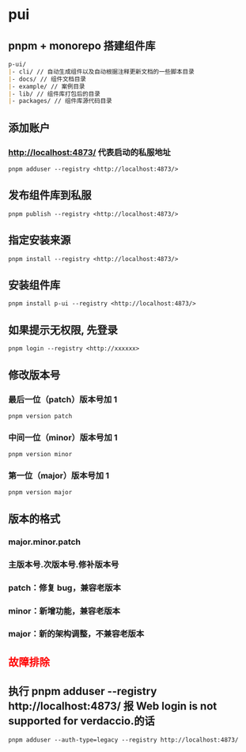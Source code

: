 # pui

## pnpm + monorepo 搭建组件库

```md
p-ui/
|- cli/ // 自动生成组件以及自动根据注释更新文档的一些脚本目录
|- docs/ // 组件文档目录
|- example/ // 案例目录
|- lib/ // 组件库打包后的目录
|- packages/ // 组件库源代码目录
```

## 添加账户

### <http://localhost:4873/> 代表启动的私服地址

```shell
pnpm adduser --registry <http://localhost:4873/>
```

## 发布组件库到私服

```shell
pnpm publish --registry <http://localhost:4873/>
```

## 指定安装来源

```shell
pnpm install --registry <http://localhost:4873/>
```

## 安装组件库

```shell
pnpm install p-ui --registry <http://localhost:4873/>
```

## 如果提示无权限, 先登录

```shell
pnpm login --registry <http://xxxxxx>
```

## 修改版本号

### 最后一位（patch）版本号加 1

```shell
pnpm version patch
```

### 中间一位（minor）版本号加 1

```shell
pnpm version minor
```

### 第一位（major）版本号加 1

```shell
pnpm version major
```

## 版本的格式

### major.minor.patch

### 主版本号.次版本号.修补版本号

### patch：修复 bug，兼容老版本

### minor：新增功能，兼容老版本

### major：新的架构调整，不兼容老版本

## <font color="red">故障排除</font>

## 执行 pnpm adduser --registry http://localhost:4873/ 报 Web login is not supported for verdaccio.的话

```shell
pnpm adduser --auth-type=legacy --registry http://localhost:4873/
```
